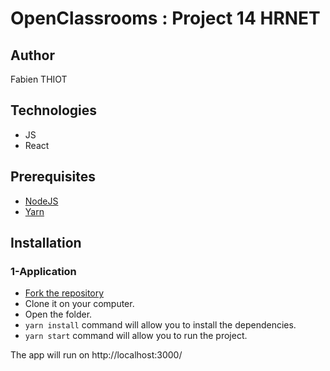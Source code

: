 # OpenClassrooms : Project 14 HRNET

## Author

Fabien THIOT  

## Technologies

* JS
* React

## Prerequisites

* [NodeJS](https://nodejs.org/en/)
* [Yarn](https://yarnpkg.com/) 

## Installation

### 1-Application

* [Fork the repository](https://github.com/T-Fabien/FabienTHIOT_14_11042022)
* Clone it on your computer.
* Open the folder.
* ```yarn install``` command will allow you to install the dependencies.
* ```yarn start``` command will allow you to run the project.

The app will run on http://localhost:3000/



